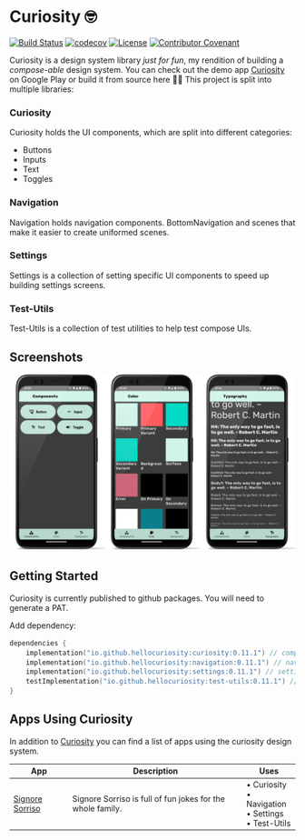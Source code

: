 # Curiosity 🤓

[![Build Status](https://github.com/HelloCuriosity/curiosity/actions/workflows/main.yml/badge.svg?event=push)](https://github.com/HelloCuriosity/curiosity/actions)
[![codecov](https://codecov.io/gh/HelloCuriosity/curiosity/branch/main/graph/badge.svg?token=C2EVH32Q26)](https://codecov.io/gh/HelloCuriosity/curiosity)
[![License](https://img.shields.io/dub/l/vibe-d.svg)](LICENSE)
[![Contributor Covenant](https://img.shields.io/badge/Contributor%20Covenant-2.1-4baaaa.svg)](CODE_OF_CONDUCT.md)

Curiosity is a design system library _just for fun_, my rendition of building a _compose-able_ design system. You can
check out the demo app [Curiosity](https://play.google.com/store/apps/details?id=com.hello.curiosity.design) on Google
Play or build it from source here 🧑‍💻 This project is split into multiple libraries:

### Curiosity

Curiosity holds the UI components, which are split into different categories:

* Buttons
* Inputs
* Text
* Toggles

### Navigation

Navigation holds navigation components. BottomNavigation and scenes that make it easier to create uniformed scenes.

### Settings

Settings is a collection of setting specific UI components to speed up building settings screens.

### Test-Utils

Test-Utils is a collection of test utilities to help test compose UIs.

## Screenshots

![overview](screenshots/dashboard_scenes.png "overview")

## Getting Started

Curiosity is currently published to github packages. You will need to generate a PAT.

Add dependency:

```kotlin
dependencies {
    implementation("io.github.hellocuriosity:curiosity:0.11.1") // component library
    implementation("io.github.hellocuriosity:navigation:0.11.1") // navigation library
    implementation("io.github.hellocuriosity:settings:0.11.1") // settings library
    testImplementation("io.github.hellocuriosity:test-utils:0.11.1") // testing library
}
```

## Apps Using Curiosity

In addition to [Curiosity](https://play.google.com/store/apps/details?id=com.hello.curiosity.design) you can find a list
of apps using the curiosity design system.

| App                                                                                         | Description                                                 | Uses |
|---------------------------------------------------------------------------------------------|-------------------------------------------------------------|------|
| [Signore Sorriso](https://play.google.com/store/apps/details?id=com.hello.curiosity.jokes)  | Signore Sorriso is full of fun jokes for the whole family. | &bull; Curiosity<br/>&bull; Navigation<br/>&bull; Settings<br/>&bull; Test-Utils                                            |
